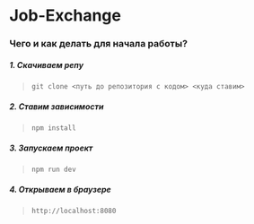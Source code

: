 # Job-Exchange

### Чего и как делать для начала работы?

##### 1. Скачиваем репу  
>`git clone <путь до репозитория с кодом> <куда ставим>`

##### 2. Ставим зависимости
>`npm install`

##### 3. Запускаем проект
>`npm run dev`


##### 4. Открываем в браузере
> `http://localhost:8080`
